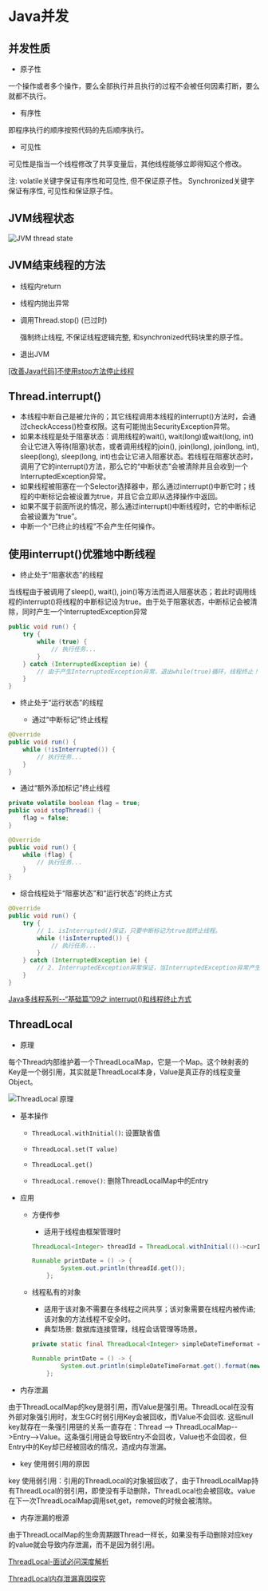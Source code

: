 # Java并发

## 并发性质

- 原子性

一个操作或者多个操作，要么全部执行并且执行的过程不会被任何因素打断，要么就都不执行。

- 有序性

即程序执行的顺序按照代码的先后顺序执行。

- 可见性

可见性是指当一个线程修改了共享变量后，其他线程能够立即得知这个修改。

注: volatile关键字保证有序性和可见性, 但不保证原子性。 Synchronized关键字保证有序性, 可见性和保证原子性。

## JVM线程状态

![JVM thread state](img/jvm-thread-state.png)


## JVM结束线程的方法

- 线程内return 

- 线程内抛出异常

- 调用Thread.stop() (已过时)

  强制终止线程, 不保证线程逻辑完整, 和synchronized代码块里的原子性。

- 退出JVM

[[改善Java代码]不使用stop方法停止线程](https://www.cnblogs.com/DreamDrive/p/5623804.html)

## Thread.interrupt()

- 本线程中断自己是被允许的；其它线程调用本线程的interrupt()方法时，会通过checkAccess()检查权限。这有可能抛出SecurityException异常。
- 如果本线程是处于阻塞状态：调用线程的wait(), wait(long)或wait(long, int)会让它进入等待(阻塞)状态，或者调用线程的join(), join(long), join(long, int), sleep(long), sleep(long, int)也会让它进入阻塞状态。若线程在阻塞状态时，调用了它的interrupt()方法，那么它的“中断状态”会被清除并且会收到一个InterruptedException异常。
- 如果线程被阻塞在一个Selector选择器中，那么通过interrupt()中断它时；线程的中断标记会被设置为true，并且它会立即从选择操作中返回。
- 如果不属于前面所说的情况，那么通过interrupt()中断线程时，它的中断标记会被设置为“true”。
- 中断一个“已终止的线程”不会产生任何操作。

## 使用interrupt()优雅地中断线程

- 终止处于“阻塞状态”的线程

当线程由于被调用了sleep(), wait(), join()等方法而进入阻塞状态；若此时调用线程的interrupt()将线程的中断标记设为true。由于处于阻塞状态，中断标记会被清除，同时产生一个InterruptedException异常

```java
public void run() {
    try {
        while (true) {
            // 执行任务...
        }
    } catch (InterruptedException ie) {  
        // 由于产生InterruptedException异常，退出while(true)循环，线程终止！
    }
}
```

- 终止处于“运行状态”的线程

  - 通过“中断标记”终止线程

```java
@Override
public void run() {
    while (!isInterrupted()) {
        // 执行任务...
    }
}
```

  - 通过“额外添加标记”终止线程

```java
private volatile boolean flag = true;
public void stopThread() {
    flag = false;
}

@Override
public void run() {
    while (flag) {
        // 执行任务...
    }
}
```

  - 综合线程处于“阻塞状态”和“运行状态”的终止方式

```java
@Override
public void run() {
    try {
        // 1. isInterrupted()保证，只要中断标记为true就终止线程。
        while (!isInterrupted()) {
            // 执行任务...
        }
    } catch (InterruptedException ie) {  
        // 2. InterruptedException异常保证，当InterruptedException异常产生时，线程被终止。
    }
}
```

[Java多线程系列--“基础篇”09之 interrupt()和线程终止方式](https://www.cnblogs.com/skywang12345/p/3479949.html)

## ThreadLocal

- 原理

每个Thread内部维护着一个ThreadLocalMap，它是一个Map。这个映射表的Key是一个弱引用，其实就是ThreadLocal本身，Value是真正存的线程变量Object。

![ThreadLocal 原理](img/thread-local-detail.jpg)

- 基本操作
 
  - `ThreadLocal.withInitial()`: 设置缺省值

  - `ThreadLocal.set(T value)`

  - `ThreadLocal.get()`

  - `ThreadLocal.remove()`: 删除ThreadLocalMap中的Entry

- 应用

  - 方便传参

	- 适用于线程由框架管理时

    ```java
	ThreadLocal<Integer> threadId = ThreadLocal.withInitial(()->curId.getAndIncrement());
    
    Runnable printDate = () -> {
            System.out.println(threadId.get());
        };
    ```

  - 线程私有的对象
	- 适用于该对象不需要在多线程之间共享；该对象需要在线程内被传递; 该对象的方法线程不安全时。
	- 典型场景: 数据库连接管理，线程会话管理等场景。

    ```java
	private static final ThreadLocal<Integer> simpleDateTimeFormat = ThreadLocal.withInitial(()->  new SimpleDateFormat());
    
    Runnable printDate = () -> {
            System.out.println(simpleDateTimeFormat.get().format(new Date()));
        };
    ```

- 内存泄漏

由于ThreadLocalMap的key是弱引用，而Value是强引用。ThreadLocal在没有外部对象强引用时，发生GC时弱引用Key会被回收，而Value不会回收. 这些null key就存在一条强引用链的关系一直存在：Thread --> ThreadLocalMap-->Entry-->Value。这条强引用链会导致Entry不会回收，Value也不会回收，但Entry中的Key却已经被回收的情况，造成内存泄漏。

- key 使用弱引用的原因

key 使用弱引用：引用的ThreadLocal的对象被回收了，由于ThreadLocalMap持有ThreadLocal的弱引用，即使没有手动删除，ThreadLocal也会被回收。value在下一次ThreadLocalMap调用set,get，remove的时候会被清除。

- 内存泄漏的根源

由于ThreadLocalMap的生命周期跟Thread一样长，如果没有手动删除对应key的value就会导致内存泄漏，而不是因为弱引用。


[ThreadLocal-面试必问深度解析](https://www.jianshu.com/p/98b68c97df9b)

[ThreadLocal内存泄漏真因探究](https://www.jianshu.com/p/a1cd61fa22da)